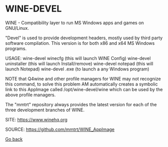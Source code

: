 # WINE-DEVEL

 WINE - Compatibility layer to run MS Windows apps and games on GNU/Linux.
 
 "Devel" is used to provide development headers, mostly used by third
 party software compilation.
 This version is for both x86 and x64 MS Windows programs.
 
 USAGE: wine-devel winecfg (this will launch WINE Config)
        wine-devel uninstaller (this will launch Install/remove)
        wine-devel notepad (this will launch Notepad)
        wine-devel <program>.exe (to launch a any Windows program)
        
 NOTE that Q4wine and other profile managers for WINE may not recognize 
 this command, to solve this problem AM automatically creates a symbolic 
 link to this AppImage called /opt/wine-devel/wine which can be used by 
 the above profile managers.
 
 The "mmtrt" repository always provides the latest version for each of the 
 three development branches of WINE.
 
 SITE: https://www.winehq.org

 SOURCE: https://github.com/mmtrt/WINE_AppImage

 [Go back](https://portable-linux-apps.github.io/apps.html)
